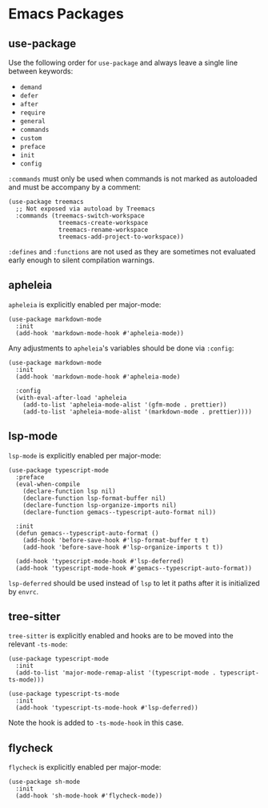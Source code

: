 # Emacs Packages

## use-package

Use the following order for `use-package` and always leave a single line between keywords:

-   `demand`
-   `defer`
-   `after`
-   `require`
-   `general`
-   `commands`
-   `custom`
-   `preface`
-   `init`
-   `config`

`:commands` must only be used when commands is not marked as autoloaded and must be accompany by a comment:

``` elisp
(use-package treemacs
  ;; Not exposed via autoload by Treemacs
  :commands (treemacs-switch-workspace
              treemacs-create-workspace
              treemacs-rename-workspace
              treemacs-add-project-to-workspace))
```

`:defines` and `:functions` are not used as they are sometimes not evaluated early enough to silent compilation warnings.

## apheleia

`apheleia` is explicitly enabled per major-mode:

``` elisp
(use-package markdown-mode
  :init
  (add-hook 'markdown-mode-hook #'apheleia-mode))
```

Any adjustments to `apheleia`'s variables should be done via `:config`:

``` elisp
(use-package markdown-mode
  :init
  (add-hook 'markdown-mode-hook #'apheleia-mode)

  :config
  (with-eval-after-load 'apheleia
    (add-to-list 'apheleia-mode-alist '(gfm-mode . prettier))
    (add-to-list 'apheleia-mode-alist '(markdown-mode . prettier))))
```

## lsp-mode

`lsp-mode` is explicitly enabled per major-mode:

``` elisp
(use-package typescript-mode
  :preface
  (eval-when-compile
    (declare-function lsp nil)
    (declare-function lsp-format-buffer nil)
    (declare-function lsp-organize-imports nil)
    (declare-function gemacs--typescript-auto-format nil))

  :init
  (defun gemacs--typescript-auto-format ()
    (add-hook 'before-save-hook #'lsp-format-buffer t t)
    (add-hook 'before-save-hook #'lsp-organize-imports t t))

  (add-hook 'typescript-mode-hook #'lsp-deferred)
  (add-hook 'typescript-mode-hook #'gemacs--typescript-auto-format))
```

`lsp-deferred` should be used instead of `lsp` to let it paths after it is initialized by `envrc`.

## tree-sitter

`tree-sitter` is explicitly enabled and hooks are to be moved into the relevant `-ts-mode`:

``` elisp
(use-package typescript-mode
  :init
  (add-to-list 'major-mode-remap-alist '(typescript-mode . typescript-ts-mode)))

(use-package typescript-ts-mode
  :init
  (add-hook 'typescript-ts-mode-hook #'lsp-deferred))
```

Note the hook is added to `-ts-mode-hook` in this case.

## flycheck

`flycheck` is explicitly enabled per major-mode:

``` elisp
(use-package sh-mode
  :init
  (add-hook 'sh-mode-hook #'flycheck-mode))
```
